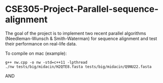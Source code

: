 # CSE305-Project-Parallel-sequence-alignment
The goal of the project is to implement two recent parallel algorithms (Needleman-Wunsch & Smith-Waterman) for sequence alignment and test their performance on real-life data.

To compile on mac (example):

```
g++ nw.cpp -o nw -std=c++11 -lpthread
./nw tests/big/midacin/H2QTE8.fasta tests/big/midacin/Q9NU22.fasta
```

AND 

